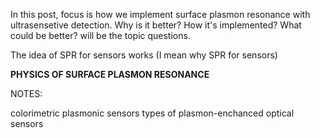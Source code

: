 
In this post, focus is how we implement surface plasmon resonance with ultrasensetive detection. Why is it better? How it's implemented? What could be better? will be the topic questions.


The idea of SPR for sensors works (I mean why SPR for sensors)

__PHYSICS OF SURFACE PLASMON RESONANCE__

























NOTES:


colorimetric plasmonic sensors
types of plasmon-enchanced optical sensors
